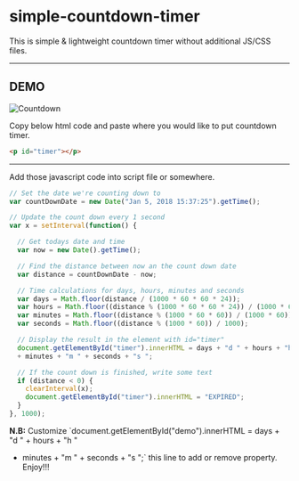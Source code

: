 # simple-countdown-timer
This is simple &amp; lightweight countdown timer without additional JS/CSS files.

---

## DEMO
![Countdown](http://www.giphy.com/gifs/l2QDMf2RiAbEUsTfy) 

Copy below html code and paste where you would like to put countdown timer.
```html
<p id="timer"></p>
```

---

Add those javascript code into script file or somewhere.
```javascript
// Set the date we're counting down to
var countDownDate = new Date("Jan 5, 2018 15:37:25").getTime();

// Update the count down every 1 second
var x = setInterval(function() {

  // Get todays date and time
  var now = new Date().getTime();

  // Find the distance between now an the count down date
  var distance = countDownDate - now;

  // Time calculations for days, hours, minutes and seconds
  var days = Math.floor(distance / (1000 * 60 * 60 * 24));
  var hours = Math.floor((distance % (1000 * 60 * 60 * 24)) / (1000 * 60 * 60));
  var minutes = Math.floor((distance % (1000 * 60 * 60)) / (1000 * 60));
  var seconds = Math.floor((distance % (1000 * 60)) / 1000);

  // Display the result in the element with id="timer"
  document.getElementById("timer").innerHTML = days + "d " + hours + "h "
  + minutes + "m " + seconds + "s ";

  // If the count down is finished, write some text
  if (distance < 0) {
    clearInterval(x);
    document.getElementById("timer").innerHTML = "EXPIRED";
  }
}, 1000);
```

<strong>N.B:</strong> Customize `document.getElementById("demo").innerHTML = days + "d " + hours + "h "
  + minutes + "m " + seconds + "s ";`  this line to add or remove property. Enjoy!!!